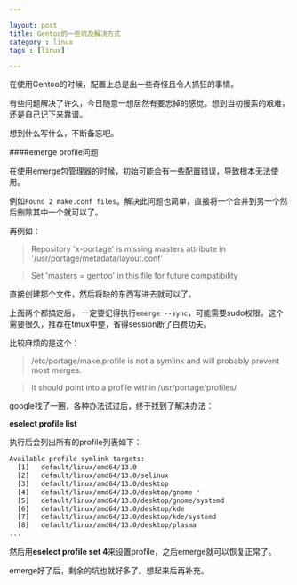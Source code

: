 ```yaml
---

layout: post
title: Gentoo的一些坑及解决方式
category : linux
tags : [linux]

---
```


在使用Gentoo的时候，配置上总是出一些奇怪且令人抓狂的事情。

有些问题解决了许久，今日随意一想居然有要忘掉的感觉。想到当初搜索的艰难，还是自己记下来靠谱。

想到什么写什么，不断备忘吧。

####emerge profile问题

在使用emerge包管理器的时候，初始可能会有一些配置错误，导致根本无法使用。

例如`Found 2 make.conf files`。解决此问题也简单，直接将一个合并到另一个然后删除其中一个就可以了。

再例如：

> Repository 'x-portage' is missing masters attribute in '/usr/portage/metadata/layout.conf'

> Set 'masters = gentoo' in this file for future compatibility

直接创建那个文件，然后将缺的东西写进去就可以了。

上面两个都搞定后， 一定要记得执行`emerge --sync`，可能需要sudo权限。这个需要很久，推荐在tmux中整，省得session断了白费功夫。

比较麻烦的是这个：

> /etc/portage/make.profile is not a symlink and will probably prevent most merges.

> It should point into a profile within /usr/portage/profiles/

google找了一圈，各种办法试过后，终于找到了解决办法：

**eselect profile list**

执行后会列出所有的profile列表如下：

```bash
Available profile symlink targets:
  [1]   default/linux/amd64/13.0
  [2]   default/linux/amd64/13.0/selinux
  [3]   default/linux/amd64/13.0/desktop
  [4]   default/linux/amd64/13.0/desktop/gnome *
  [5]   default/linux/amd64/13.0/desktop/gnome/systemd
  [6]   default/linux/amd64/13.0/desktop/kde
  [7]   default/linux/amd64/13.0/desktop/kde/systemd
  [8]   default/linux/amd64/13.0/desktop/plasma
...
```

然后用**eselect profile set 4**来设置profile，之后emerge就可以恢复正常了。

emerge好了后，剩余的坑也就好多了。想起来后再补充。
